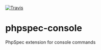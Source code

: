 [![Travis](https://travis-ci.org/tidal/phpspec-console.svg?branch=master)](https://travis-ci.org/tidal/phpspec-console)

# phpspec-console

PhpSpec extension for console commands
